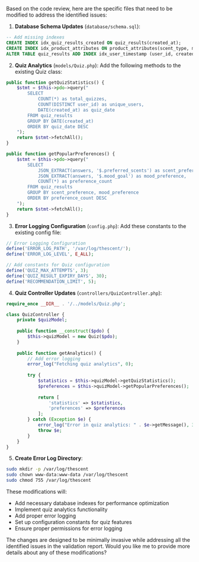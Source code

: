 Based on the code review, here are the specific files that need to be modified to address the identified issues:

1. **Database Schema Updates** (`database/schema.sql`):
```sql
-- Add missing indexes
CREATE INDEX idx_quiz_results_created ON quiz_results(created_at);
CREATE INDEX idx_product_attributes ON product_attributes(scent_type, mood_effect);
ALTER TABLE quiz_results ADD INDEX idx_user_timestamp (user_id, created_at);
```

2. **Quiz Analytics** (`models/Quiz.php`):
Add the following methods to the existing Quiz class:
```php
public function getQuizStatistics() {
    $stmt = $this->pdo->query("
        SELECT 
            COUNT(*) as total_quizzes,
            COUNT(DISTINCT user_id) as unique_users,
            DATE(created_at) as quiz_date
        FROM quiz_results 
        GROUP BY DATE(created_at)
        ORDER BY quiz_date DESC
    ");
    return $stmt->fetchAll();
}

public function getPopularPreferences() {
    $stmt = $this->pdo->query("
        SELECT 
            JSON_EXTRACT(answers, '$.preferred_scents') as scent_preference,
            JSON_EXTRACT(answers, '$.mood_goal') as mood_preference,
            COUNT(*) as preference_count
        FROM quiz_results
        GROUP BY scent_preference, mood_preference
        ORDER BY preference_count DESC
    ");
    return $stmt->fetchAll();
}
```

3. **Error Logging Configuration** (`config.php`):
Add these constants to the existing config file:
```php
// Error Logging Configuration
define('ERROR_LOG_PATH', '/var/log/thescent/');
define('ERROR_LOG_LEVEL', E_ALL);

// Add constants for Quiz configuration
define('QUIZ_MAX_ATTEMPTS', 3);
define('QUIZ_RESULT_EXPIRY_DAYS', 30);
define('RECOMMENDATION_LIMIT', 5);
```

4. **Quiz Controller Updates** (`controllers/QuizController.php`):
```php
require_once __DIR__ . '/../models/Quiz.php';

class QuizController {
    private $quizModel;
    
    public function __construct($pdo) {
        $this->quizModel = new Quiz($pdo);
    }
    
    public function getAnalytics() {
        // Add error logging
        error_log("Fetching quiz analytics", 0);
        
        try {
            $statistics = $this->quizModel->getQuizStatistics();
            $preferences = $this->quizModel->getPopularPreferences();
            
            return [
                'statistics' => $statistics,
                'preferences' => $preferences
            ];
        } catch (Exception $e) {
            error_log("Error in quiz analytics: " . $e->getMessage(), 3, ERROR_LOG_PATH . 'quiz_errors.log');
            throw $e;
        }
    }
}
```

5. **Create Error Log Directory**:
```bash
sudo mkdir -p /var/log/thescent
sudo chown www-data:www-data /var/log/thescent
sudo chmod 755 /var/log/thescent
```

These modifications will:
- Add necessary database indexes for performance optimization
- Implement quiz analytics functionality
- Add proper error logging
- Set up configuration constants for quiz features
- Ensure proper permissions for error logging

The changes are designed to be minimally invasive while addressing all the identified issues in the validation report. Would you like me to provide more details about any of these modifications?
